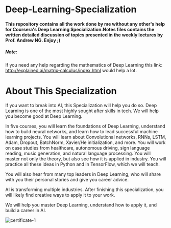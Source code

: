 # Deep-Learning-Specialization
#### This repository contains all the work done by me without any other's help for Coursera's Deep Learning Specialization.Notes files contains the written detailed discussion of topics presented in the weekly lectures by Prof. Andrew NG. Enjoy ;)

##### Note:
If you need any help regarding the mathematics of Deep Learning this link: http://explained.ai/matrix-calculus/index.html would help a lot. 

# About This Specialization
If you want to break into AI, this Specialization will help you do so. Deep Learning is one of the most highly sought after skills in tech. We will help you become good at Deep Learning.

In five courses, you will learn the foundations of Deep Learning, understand how to build neural networks, and learn how to lead successful machine learning projects. You will learn about Convolutional networks, RNNs, LSTM, Adam, Dropout, BatchNorm, Xavier/He initialization, and more. You will work on case studies from healthcare, autonomous driving, sign language reading, music generation, and natural language processing. You will master not only the theory, but also see how it is applied in industry. You will practice all these ideas in Python and in TensorFlow, which we will teach.

You will also hear from many top leaders in Deep Learning, who will share with you their personal stories and give you career advice.

AI is transforming multiple industries. After finishing this specialization, you will likely find creative ways to apply it to your work.

We will help you master Deep Learning, understand how to apply it, and build a career in AI.

![certificate-1](https://user-images.githubusercontent.com/11444318/46258440-108ecf80-c4cb-11e8-8122-93fffa58a570.jpg)
